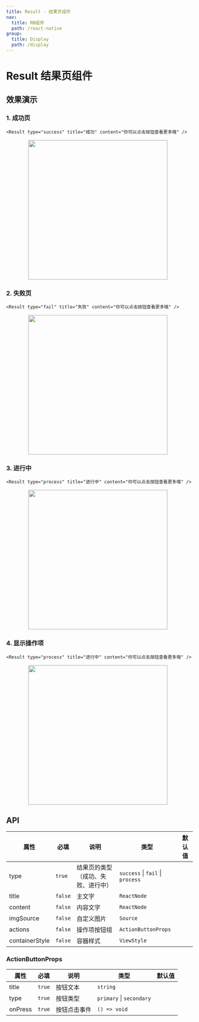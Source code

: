 ```yaml
---
title: Result - 结果页组件
nav:
  title: RN组件
  path: /react-native
group:
  title: Display
  path: /display
---
```


# Result 结果页组件

## 效果演示

### 1. 成功页

```tsx | pure
<Result type="success" title="成功" content="你可以点击按钮查看更多哦" />
```

<center>
  <figure>
    <img
      src="https://td-dev-public.oss-cn-hangzhou.aliyuncs.com/maoyes-app/1643249037068921509.png"
      style="width: 375px; margin-right: 10px; border: 1px solid #ddd;"
    />
  </figure>
</center>

### 2. 失败页

```tsx | pure
<Result type="fail" title="失败" content="你可以点击按钮查看更多哦" />
```

<center>
  <figure>
    <img
      src="https://td-dev-public.oss-cn-hangzhou.aliyuncs.com/maoyes-app/1643249107809767840.png"
      style="width: 375px; margin-right: 10px; border: 1px solid #ddd;"
    />
  </figure>
</center>

### 3. 进行中

```tsx | pure
<Result type="process" title="进行中" content="你可以点击按钮查看更多哦" />
```

<center>
  <figure>
    <img
      src="https://td-dev-public.oss-cn-hangzhou.aliyuncs.com/maoyes-app/1643249187446619416.png"
      style="width: 375px; margin-right: 10px; border: 1px solid #ddd;"
    />
  </figure>
</center>

### 4. 显示操作项

```tsx | pure
<Result type="process" title="进行中" content="你可以点击按钮查看更多哦" />
```

<center>
  <figure>
    <img
      src="https://td-dev-public.oss-cn-hangzhou.aliyuncs.com/maoyes-app/1643249229841624313.png"
      style="width: 375px; margin-right: 10px; border: 1px solid #ddd;"
    />
  </figure>
</center>

## API

| 属性           | 必填    | 说明                               | 类型                             | 默认值 |
| -------------- | ------- | ---------------------------------- | -------------------------------- | ------ |
| type           | `true`  | 结果页的类型（成功、失败、进行中） | `success` \| `fail` \| `process` |        |
| title          | `false` | 主文字                             | `ReactNode`                      |        |
| content        | `false` | 内容文字                           | `ReactNode`                      |        |
| imgSource      | `false` | 自定义图片                         | `Source`                         |        |
| actions        | `false` | 操作项按钮组                       | `ActionButtonProps`              |        |
| containerStyle | `false` | 容器样式                           | `ViewStyle`                      |        |

### ActionButtonProps

| 属性    | 必填   | 说明         | 类型                     | 默认值 |
| ------- | ------ | ------------ | ------------------------ | ------ |
| title   | `true` | 按钮文本     | `string`                 |        |
| type    | `true` | 按钮类型     | `primary` \| `secondary` |        |
| onPress | `true` | 按钮点击事件 | `() => void`             |        |
